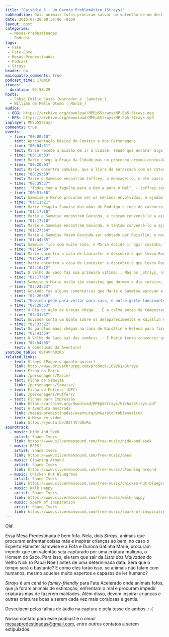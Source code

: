 ```yaml
---
title: "Episódio 5 - Um Garoto Problemático (Strays)"
subheadline: Dois animais fofos procuram salvar um valentão de um destino trágico!
date: 2016-07-28 08:30:00 -0300
layout: post
categories:
  - Mesas-Predestinadas
  - Podcast
tags:
 - Fate
 - Fate-Core
 - Mesas-Predestinadas
 - Podcast
 - Strays
header: no
maisquatro_comments: true 
podcast_time: 178min
itunes:
  duration: 02:58:29
hosts:
  - Fábio Emilio Costa (Narrador e _Samwise_)
  - William de Mello Otomo (_Marie_)
audios:
 - OGG: https://archive.org/download/MPEp5Strays/MP-Ep5-Strays.ogg
 - MP3: https://archive.org/download/MPEp5Strays/MP-Ep5-Strays.mp3
iaplayer: MPEp5Strays
comments: true
events:
  - time: "00:00:10"
    text: Apresentação básica do Cenário e dos Personagens
  - time: "00:04:31"
    text: Marie recebe a missão de ir à Cidade, tendo que encarar algo bem mal-cheiroso no processo
  - time: "00:10:33"
    text: Marie chega à Praça da Cidade,mas no processo arruma confusão com ratos maus
  - time: "00:20:03"
    text: Marie encontra Samwise, que a livra da enrascada com os ratos, com seu conhecimento sobre coisas humanas
  - time: "00:29:59"
    text: Marie e Samwise encontram Joffrey, o mensageiro, e ele passa a missão aos dois
  - time: "00:39:37"
    text: _"Todos tem a fagulha para o Bem e para o Mal"_ - Joffrey conta sobre a história do Puffers
  - time: "00:51:30"
    text: Samwise e Marie procuram ver os meninos envolvidos, e ajudam os meninos a fugir
  - time: "01:11:21"
    text: Marie resgata Samwise das mãos de Rodrigo e foge do cachorro do mesmo, Lancaster
  - time: "01:17:10"
    text: Marie e Samwise encontram Govinda, e tentam convencê-lo a ajudar os dois
  - time: "01:17:10"
    text: Marie e Samwise encontram Govinda, e tentam convencê-lo a ajudar os dois
  - time: "01:27:54"
    text: Marie e Samwise fazem Govinda ser adotado por Raistlin, e nesse processo descobrem uma pista importante sobre o Velho do Saco
  - time: "01:44:35"
    text: Samwise fica com muito sono, e Marie decide ir agir sozinha, procurando por Lancaster e encontrando um gambá sedutor
  - time: "01:54:50"
    text: Marie encontra a casa de Lancaster e descobre o que levou Rodrigo a ser malvado...
  - time: "01:54:50"
    text: Marie encontra a casa de Lancaster e descobre o que levou Rodrigo a ser malvado...
  - time: "02:10:12"
    text: O Velho do Saco faz sua primeira vítima... Mas os _Strays_ não sabem...
  - time: "02:17:10"
    text: Samwise e Marie estão tão exaustos que dormem o dia inteiro, mas Govinda comenta que Lancaster os garotos
  - time: "02:24:23"
    text: Govinda faz alguns comentários que Marie e Samwise aprovam e definem planos para salvar Rodrigo
  - time: "02:26:59"
    text: "Govinda pede para voltar para casa, e outro grito lancinante revela: o Velho do Saco fez uma segunda vítima"
  - time: "02:28:53"
    text: O Dia de Ação de Graças chega... É a calma antes de tempestade
  - time: "02:31:37"
    text: Govinda conta um boato sobre os desaparecimentos e Raistlin e Helena
  - time: "02:33:22"
    text: Os garotos maus chegam na casa de Raistlin e Helena para fazerem arruaça!
  - time: "02:41:54"
    text: O Velho do Saco sai das sombras... E Marie tenta convencer que Rodrigo não está pronto!
  - time: "02:54:55"
    text: A Conclusão da Aventura!
youtube_table: 8Sf4Vrb0zRo
related_links:
  - text: Strays (Pague o quanto quiser)
    link: http://www.drivethrurpg.com/product/169261/Strays
  - text: Ficha da Marie
    link: /personagens/Marie/
  - text: Ficha do Samwise
    link: /personagens/Samwise/
  - text: Ficha do Puffers (NPC)
    link: /personagens/Puffers/
  - text: Fichas para Impressão
    link: https://archive.org/download/MPEp5Strays/FichasStrays.pdf
  - text: A Aventura mestrada
    link: /mesas-predestinadas/aventura/UmGarotoProblematico/
  - text: A Mesa em vídeo
    link: https://youtu.be/8Sf4Vrb0zRo
soundtrack:
  - music: Hide And Seek
    artist: Shane Ivers
    link: https://www.silvermansound.com/free-music/hide-and-seek
  - music: BEES!
    artist: Shane Ivers
    link: https://www.silvermansound.com/free-music/bees
  - music: Clowning Around
    artist: Shane Ivers
    link: https://www.silvermansound.com/free-music/clowning-around
  - music: Chicken Hut Bluegrass
    artist: Shane Ivers
    link: https://www.silvermansound.com/free-music/chicken-hut-bluegrass
  - music: Walk Happy
    artist: Shane Ivers
    link: https://www.silvermansound.com/free-music/walk-happy
  - music: Spark of Inspiration
    artist: Shane Ivers
    link: https://www.silvermansound.com/free-music/spark-of-inspiration
---
```


Olá!

Essa Mesa Predestinada é bem fofa. Nela, dois _Strays_, animais que procuram enfrentar coisas más e inspirar crianças ao bem, no caso o Esperto Hamster Samwise e a Fofa e Durona Gatinha Marie, procuram impedir que um valentão seja capturado por uma criatura maligna, o Homem do Saco. Para isso, ele tem que sair da _Lista dos Malvados_ do Velho Nick (o Papai Noel) antes de uma determinada data. Será que o tempo será o bastante? E como eles farão isso, se animais não falam com humanos, mesmo aqueles muito espertos e capazes de ler humano?

_Strays_ é um cenário _family-friendly_ para Fate Acelerado onde animais fofos, que já foram animais de estimação, enfrentam o mal e procuram impedir criaturas más de fazerem maldades. Além disso, devem inspirar crianças e outras criaturas boas a serem cada vez mais corajosas e gentis.

Desculpem pelas falhas de áudio na captura e pela tosse de ambos. :-(

Nosso contato para esse podcast é o _email_ <mesaspredestinadas@gmail.com>, entre outros contatos a serem estipulados.

[fatemasters]: http://fatemasters.github.io
[rolandomaisquatro]: http://rolandomaisquatro.github.io
